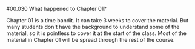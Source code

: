 #00.030 What happened to Chapter 01?

Chapter 01 is a time bandit.  It can take 3 weeks to cover the material.  But many students don't have the background to understand some of the material, so it is pointless to cover it at the start of the class.  Most of the material in Chapter 01 will be spread through the rest of the course.